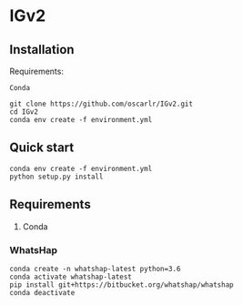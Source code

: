 # IGv2
## Installation

Requirements:
```
Conda
```

```
git clone https://github.com/oscarlr/IGv2.git
cd IGv2
conda env create -f environment.yml
```

## Quick start
```
conda env create -f environment.yml
python setup.py install
```
## Requirements
1. Conda
### WhatsHap
```
conda create -n whatshap-latest python=3.6
conda activate whatshap-latest
pip install git+https://bitbucket.org/whatshap/whatshap
conda deactivate
```

